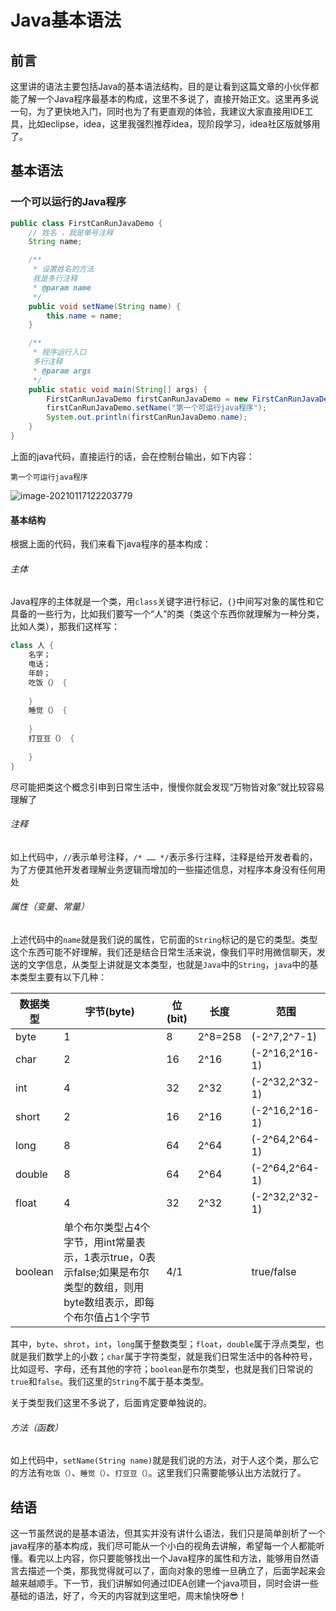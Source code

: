 # Java基本语法

## 前言

这里讲的语法主要包括Java的基本语法结构，目的是让看到这篇文章的小伙伴都能了解一个Java程序最基本的构成，这里不多说了，直接开始正文。这里再多说一句，为了更快地入门，同时也为了有更直观的体验，我建议大家直接用IDE工具，比如eclipse，idea，这里我强烈推荐idea，现阶段学习，idea社区版就够用了。

## 基本语法

### 一个可以运行的Java程序

```java
public class FirstCanRunJavaDemo {
    // 姓名 ，我是单号注释
    String name;

    /**
     * 设置姓名的方法
     我是多行注释
     * @param name
     */
    public void setName(String name) {
        this.name = name;
    }

    /**
     * 程序运行入口
     多行注释
     * @param args
     */
    public static void main(String[] args) {
        FirstCanRunJavaDemo firstCanRunJavaDemo = new FirstCanRunJavaDemo();
        firstCanRunJavaDemo.setName("第一个可运行java程序");
        System.out.println(firstCanRunJavaDemo.name);
    }
}
```

上面的java代码，直接运行的话，会在控制台输出，如下内容：

```
第一个可运行java程序
```

![image-20210117122203779](https://gitee.com/sysker/picBed/raw/master/20210117122203.png)

#### 基本结构

根据上面的代码，我们来看下java程序的基本构成：

###### 主体

Java程序的主体就是一个类，用`class`关键字进行标记，`{}`中间写对象的属性和它具备的一些行为，比如我们要写一个“人”的类（类这个东西你就理解为一种分类，比如人类），那我们这样写：

```java
class 人 {
  	名字；
    电话；
    年龄；
    吃饭（） {
        
    }
    睡觉（） {
        
    }
    打豆豆（） {
        
    }
}
```

尽可能把类这个概念引申到日常生活中，慢慢你就会发现“万物皆对象”就比较容易理解了

###### 注释

如上代码中，`//`表示单号注释，`/* …… */`表示多行注释，注释是给开发者看的，为了方便其他开发者理解业务逻辑而增加的一些描述信息，对程序本身没有任何用处

###### 属性（变量、常量）

上述代码中的`name`就是我们说的属性，它前面的`String`标记的是它的类型。类型这个东西可能不好理解，我们还是结合日常生活来说，像我们平时用微信聊天，发送的文字信息，从类型上讲就是文本类型，也就是`Java`中的`String`，`java`中的基本类型主要有以下几种：

| 数据类型 | 字节(byte)                                                   | 位(bit) | 长度    | 范围           |
| -------- | ------------------------------------------------------------ | ------- | ------- | -------------- |
| byte     | 1                                                            | 8       | 2^8=258 | (-2^7,2^7-1)   |
| char     | 2                                                            | 16      | 2^16    | (-2^16,2^16-1) |
| int      | 4                                                            | 32      | 2^32    | (-2^32,2^32-1) |
| short    | 2                                                            | 16      | 2^16    | (-2^16,2^16-1) |
| long     | 8                                                            | 64      | 2^64    | (-2^64,2^64-1) |
| double   | 8                                                            | 64      | 2^64    | (-2^64,2^64-1) |
| float    | 4                                                            | 32      | 2^32    | (-2^32,2^32-1) |
| boolean  | 单个布尔类型占4个字节，用int常量表示，1表示true，0表示false;如果是布尔类型的数组，则用byte数组表示，即每个布尔值占1个字节 | 4/1     |         | true/false     |

其中，`byte`、`shrot`，`int`，`long`属于整数类型；`float`，`double`属于浮点类型，也就是我们数学上的小数；`char`属于字符类型，就是我们日常生活中的各种符号，比如逗号、字母，还有其他的字符；`boolean`是布尔类型，也就是我们日常说的`true`和`false`。我们这里的`String`不属于基本类型。

关于类型我们这里不多说了，后面肯定要单独说的。

###### 方法（函数）

如上代码中，`setName(String name)`就是我们说的方法，对于人这个类，那么它的方法有`吃饭（）`、`睡觉（）`、`打豆豆（）`。这里我们只需要能够认出方法就行了。



## 结语

这一节虽然说的是基本语法，但其实并没有讲什么语法，我们只是简单剖析了一个java程序的基本构成，我们尽可能从一个小白的视角去讲解，希望每一个人都能听懂。看完以上内容，你只要能够找出一个Java程序的属性和方法，能够用自然语言去描述一个类，那我觉得就可以了，面向对象的思维一旦确立了，后面学起来会越来越顺手。下一节，我们讲解如何通过IDEA创建一个java项目，同时会讲一些基础的语法，好了，今天的内容就到这里吧，周末愉快呀😎！